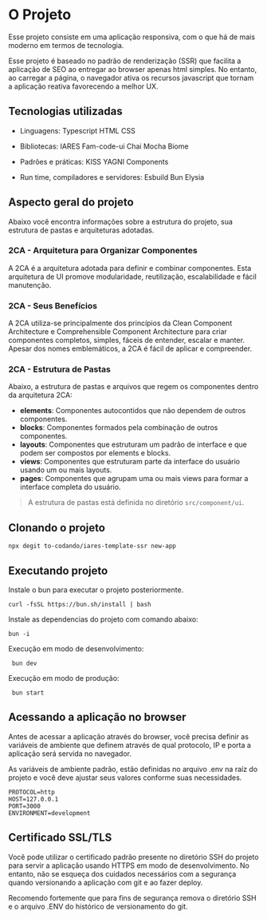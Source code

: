 # O Projeto

Esse projeto consiste em uma aplicação responsiva, com o que há de mais moderno em termos de tecnologia.

Esse projeto é baseado no padrão de renderização (SSR) que facilita a aplicação de SEO ao entregar ao browser apenas html simples. No entanto, ao carregar a página, o navegador ativa os recursos javascript que tornam a aplicação reativa favorecendo a melhor UX.


## Tecnologias utilizadas

- Linguagens:
Typescript
HTML
CSS

- Bibliotecas:
IARES
Fam-code-ui
Chai
Mocha
Biome

- Padrões e práticas:
KISS
YAGNI
Components

- Run time, compiladores e servidores:
Esbuild
Bun
Elysia


## Aspecto geral do projeto

Abaixo você encontra informações sobre a estrutura do projeto, sua estrutura de pastas e arquiteturas adotadas.

### 2CA - Arquitetura para Organizar Componentes

A 2CA é a arquitetura adotada para definir e combinar componentes. Esta arquitetura de UI promove modularidade, reutilização, escalabilidade e fácil manutenção.

### 2CA - Seus Benefícios

A 2CA utiliza-se principalmente dos princípios da Clean Component Architecture e Comprehensible Component Architecture para criar componentes completos, simples, fáceis de entender, escalar e manter. Apesar dos nomes emblemáticos, a 2CA é fácil de aplicar e compreender.

### 2CA - Estrutura de Pastas

Abaixo, a estrutura de pastas e arquivos que regem os componentes dentro da arquitetura 2CA:

- **elements**: Componentes autocontidos que não dependem de outros componentes.
- **blocks**: Componentes formados pela combinação de outros componentes.
- **layouts**: Componentes que estruturam um padrão de interface e que podem ser compostos por elements e blocks.
- **views**: Componentes que estruturam parte da interface do usuário usando um ou mais layouts.
- **pages**: Componentes que agrupam uma ou mais views para formar a interface completa do usuário.

> A estrutura de pastas está definida no diretório `src/component/ui`.


## Clonando o projeto

```
npx degit to-codando/iares-template-ssr new-app
```

## Executando projeto

Instale o bun para executar o projeto posteriormente.

```
curl -fsSL https://bun.sh/install | bash
```

Instale as dependencias do projeto com comando abaixo:

```
bun -i
```

Execução em modo de desenvolvimento:
```
 bun dev
```

Execução em modo de produção:
```
 bun start
```

## Acessando a aplicação no browser
Antes de acessar a aplicação através do browser, você precisa definir as variáveis de ambiente que definem através de qual protocolo, IP e porta a aplicação será servida no navegador.

As variáveis de ambiente padrão, estão definidas no arquivo .env na raíz do projeto e você deve ajustar seus valores conforme suas necessidades.

```
PROTOCOL=http
HOST=127.0.0.1
PORT=3000
ENVIRONMENT=development
```
## Certificado SSL/TLS

Você pode utilizar o certificado padrão presente no diretório SSH do projeto para servir a aplicação usando HTTPS em modo de desenvolvimento. No entanto, não se esqueça dos cuidados necessários com a segurança quando versionando a aplicação com git e ao fazer deploy.

Recomendo fortemente que para fins de segurança remova o diretório SSH e o arquivo .ENV do histórico de versionamento do git.




